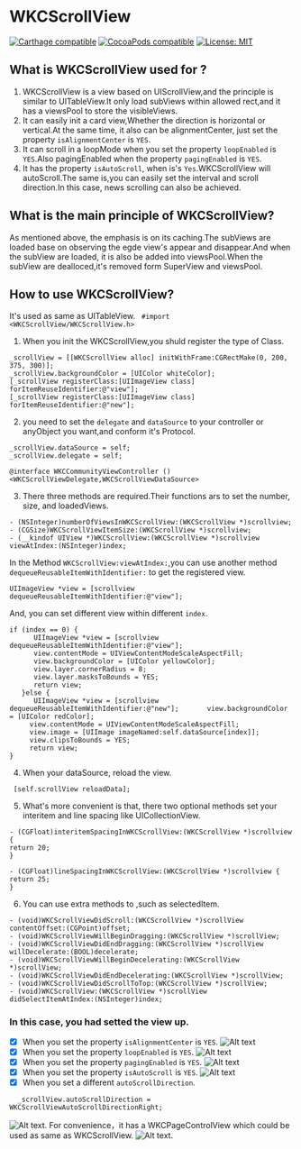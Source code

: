 # WKCScrollView
[![Carthage compatible](https://img.shields.io/badge/Carthage-compatible-4BC51D.svg?style=flat)](https://github.com/Carthage/Carthage#adding-frameworks-to-an-application) [![CocoaPods compatible](https://img.shields.io/cocoapods/v/WKCScrollView.svg?style=flat)](https://cocoapods.org/pods/WKCScrollView) [![License: MIT](https://img.shields.io/cocoapods/l/WKCScrollView.svg?style=flat)](http://opensource.org/licenses/MIT)

## What is WKCScrollView used for ?
1. WKCScrollView is a view based on UIScrollView,and the principle is
similar to UITableView.It only load subViews within allowed rect,and it has a viewsPool to store the visibleViews.
2. It can easily init a card view,Whether the direction is  horizontal or vertical.At the same time, it also can be alignmentCenter, just set the property `isAlignmentCenter` is `YES`.
3. It can scroll in a loopMode when you set the property `loopEnabled` is `YES`.Also pagingEnabled when the property `pagingEnabled` is `YES`.
4. It has the property `isAutoScroll`, when is's `Yes`.WKCScrollView will autoScroll.The same is,you can easily set the interval and scroll direction.In this case, news scrolling can also be achieved.
## What is the main principle of WKCScrollView?
As mentioned above, the emphasis is on its caching.The subViews are loaded base on observing the egde view's appear and disappear.And when the subView are loaded, it is also be added into viewsPool.When the subView are dealloced,it's removed form SuperView and viewsPool.
## How to use WKCScrollView?
It's used as same as UITableView.
` #import <WKCScrollView/WKCScrollView.h>`
1. When you init the WKCScrollView,you shuld register the type of Class.
```
_scrollView = [[WKCScrollView alloc] initWithFrame:CGRectMake(0, 200, 375, 300)];
_scrollView.backgroundColor = [UIColor whiteColor];
[_scrollView registerClass:[UIImageView class] forItemReuseIdentifier:@"view"];
[_scrollView registerClass:[UIImageView class] forItemReuseIdentifier:@"new"];
```
2. you need to set the `delegate` and `dataSource` to your controller or anyObject you want,and conform it's Protocol.
```
_scrollView.dataSource = self;
_scrollView.delegate = self;
```
```
@interface WKCCommunityViewController ()<WKCScrollViewDelegate,WKCScrollViewDataSource>
```
3. There three methods are required.Their functions ars to set the number, size, and loadedViews.
```
- (NSInteger)numberOfViewsInWKCScrollView:(WKCScrollView *)scrollview;
- (CGSize)WKCScrollViewItemSize:(WKCScrollView *)scrollview;
- (__kindof UIView *)WKCScrollView:(WKCScrollView *)scrollview viewAtIndex:(NSInteger)index;
```
In the Method `WKCScrollView:viewAtIndex:`,you can use another method `dequeueReusableItemWithIdentifier:` to get the registered view.
```
UIImageView *view = [scrollview dequeueReusableItemWithIdentifier:@"view"];
```
And, you can set different view within different `index`.
```
if (index == 0) {
      UIImageView *view = [scrollview dequeueReusableItemWithIdentifier:@"view"];
      view.contentMode = UIViewContentModeScaleAspectFill;
      view.backgroundColor = [UIColor yellowColor];
      view.layer.cornerRadius = 8;
      view.layer.masksToBounds = YES;
      return view;
   }else {
      UIImageView *view = [scrollview dequeueReusableItemWithIdentifier:@"new"];       view.backgroundColor = [UIColor redColor];
     view.contentMode = UIViewContentModeScaleAspectFill;
     view.image = [UIImage imageNamed:self.dataSource[index]];
     view.clipsToBounds = YES;
     return view;
}
```
4. When your dataSource, reload the view.
```
 [self.scrollView reloadData];
```
5. What's more convenient is that, there two optional methods set your interitem and line spacing like UICollectionView.
```
- (CGFloat)interitemSpacingInWKCScrollView:(WKCScrollView *)scrollview {
return 20;
}

- (CGFloat)lineSpacingInWKCScrollView:(WKCScrollView *)scrollview {
return 25;
}
```
6. You can use extra methods to ,such as selectedItem.
```
- (void)WKCScrollViewDidScroll:(WKCScrollView *)scrollView contentOffset:(CGPoint)offset;
- (void)WKCScrollViewWillBeginDragging:(WKCScrollView *)scrollView;
- (void)WKCScrollViewDidEndDragging:(WKCScrollView *)scrollView willDecelerate:(BOOL)decelerate;
- (void)WKCScrollViewWillBeginDecelerating:(WKCScrollView *)scrollView;
- (void)WKCScrollViewDidEndDecelerating:(WKCScrollView *)scrollView;
- (void)WKCScrollViewDidScrollToTop:(WKCScrollView *)scrollView;
- (void)WKCScrollView:(WKCScrollView *)scrollView didSelectItemAtIndex:(NSInteger)index;
```
### In this case, you had setted the view up.
- [x] When you set the property `isAlignmentCenter` is `YES`.
![Alt text](https://github.com/WeiKunChao/WKCScrollView/raw/master/screenShort/2.gif)
- [x] When you set the property `loopEnabled` is `YES`.
![Alt text](https://github.com/WeiKunChao/WKCScrollView/raw/master/screenShort/3.gif)
 - [x] When you set the property `pagingEnabled` is `YES`.
![Alt text](https://github.com/WeiKunChao/WKCScrollView/raw/master/screenShort/4.gif)
- [x] When you set the property `isAutoScroll` is `YES`.
![Alt text](https://github.com/WeiKunChao/WKCScrollView/raw/master/screenShort/6.gif)
- [x] When you set a different `autoScrollDirection`.
```
  _scrollView.autoScrollDirection = WKCScrollViewAutoScrollDirectionRight;
```
![Alt text](https://github.com/WeiKunChao/WKCScrollView/raw/master/screenShort/7.gif).
For convenience，it has a WKCPageControlView which could be used as same as WKCScrollView.
![Alt text](https://github.com/WeiKunChao/WKCScrollView/raw/master/screenShort/8.gif).


  
  
 


